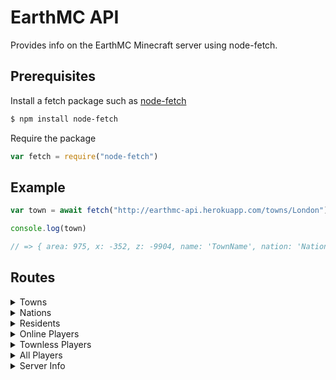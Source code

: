 # EarthMC API

Provides info on the EarthMC Minecraft server using node-fetch.

## Prerequisites
Install a fetch package such as [node-fetch](https://www.npmjs.com/package/node-fetch)
```bash
$ npm install node-fetch
```
Require the package
```js
var fetch = require("node-fetch")
```

## Example
```js
var town = await fetch("http://earthmc-api.herokuapp.com/towns/London").then(response => response.json()).catch(err => { return err }) 

console.log(town)

// => { area: 975, x: -352, z: -9904, name: 'TownName', nation: 'NationName', mayor: 'MayorName', residents: ['Resident', 'OtherResident', ...], pvp: false, mobs: false, public: false, explosion: false, fire: false, capital: true }
```

## Routes
<details>
<summary>Towns</summary>
<p>

### All towns - [http://earthmc-api.herokuapp.com/towns/](http://earthmc-api.herokuapp.com/towns/)
### Get town - [http://earthmc-api.herokuapp.com/towns/townName](http://earthmc-api.herokuapp.com/towns/London)
</details>

<details>
<summary>Nations</summary>
<p>

### All nations - [http://earthmc-api.herokuapp.com/nations/](http://earthmc-api.herokuapp.com/nations/)
### Get nation -[http://earthmc-api.herokuapp.com/nations/nationName](http://earthmc-api.herokuapp.com/nations/Britain)
</details>

<details>
<summary>Residents</summary>
<p>

### All residents - [http://earthmc-api.herokuapp.com/residents/](http://earthmc-api.herokuapp.com/residents/)
### Get resident - [http://earthmc-api.herokuapp.com/residents/residentName](http://earthmc-api.herokuapp.com/residents/Warriorrr)
</details>

<details>
<summary>Online Players</summary>
<p>

### All online players - [http://earthmc-api.herokuapp.com/onlineplayers/](http://earthmc-api.herokuapp.com/onlineplayers/)
### Get online player - [http://earthmc-api.herokuapp.com/onlineplayers/playerName](http://earthmc-api.herokuapp.com/onlineplayers/playerName)
</details>

<details>
<summary>Townless Players</summary>
<p>

### [http://earthmc-api.herokuapp.com/townlessplayers](http://earthmc-api.herokuapp.com/townlessplayers)  (This is only townless players that are online)
</details>

<details>
<summary>All Players</summary>
<p>

### This merges online players and residents 
#### NOTE - The "town", "nation" and "rank" keys will not appear for townless players

### All players - [http://earthmc-api.herokuapp.com/allplayers/](http://earthmc-api.herokuapp.com/allplayers/)
### Get player - [http://earthmc-api.herokuapp.com/allplayers/playerName](http://earthmc-api.herokuapp.com/allplayers/playerName)
</details>

<details>
<summary>Server Info</summary>
<p>

### [http://earthmc-api.herokuapp.com/serverinfo/](http://earthmc-api.herokuapp.com/serverinfo/)
</details>